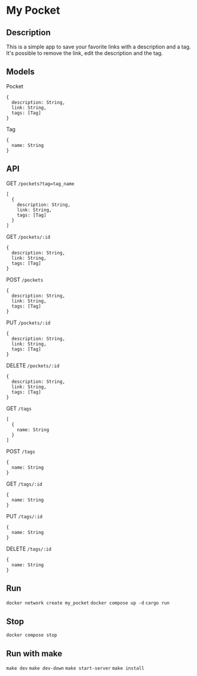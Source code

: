 # My Pocket

## Description

This is a simple app to save your favorite links with a description and a tag. It's possible to remove the link, edit the description and the tag.

## Models

Pocket

```
{
  description: String,
  link: String,
  tags: [Tag]
}
```

Tag

```
{
  name: String
}
```
## API

GET `/pockets?tag=tag_name`
```
[
  {
    description: String,
    link: String,
    tags: [Tag]
  }
]
```

GET `/pockets/:id`
```
{
  description: String,
  link: String,
  tags: [Tag]
}
```

POST `/pockets`
```
{
  description: String,
  link: String,
  tags: [Tag]
}
```

PUT `/pockets/:id`
```
{
  description: String,
  link: String,
  tags: [Tag]
}
```

DELETE `/pockets/:id`
```
{
  description: String,
  link: String,
  tags: [Tag]
}
```

GET `/tags`
```
[
  {
    name: String
  }
]
```

POST `/tags`
```
{
  name: String
}
```

GET `/tags/:id`
```
{
  name: String
}
```

PUT `/tags/:id`
```
{
  name: String
}
```

DELETE `/tags/:id`
```
{
  name: String
}
```

## Run

`docker network create my_pocket`
`docker compose up -d`
`cargo run`

## Stop

`docker compose stop`

## Run with make

`make dev`
`make dev-down`
`make start-server`
`make install`
